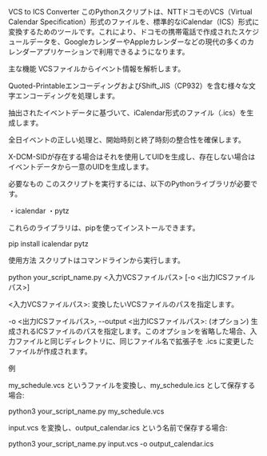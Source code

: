 VCS to ICS Converter
このPythonスクリプトは、NTTドコモのVCS（Virtual Calendar Specification）形式のファイルを、標準的なiCalendar（ICS）形式に変換するためのツールです。これにより、ドコモの携帯電話で作成されたスケジュールデータを、GoogleカレンダーやAppleカレンダーなどの現代の多くのカレンダーアプリケーションで利用できるようになります。

主な機能
VCSファイルからイベント情報を解析します。

Quoted-PrintableエンコーディングおよびShift_JIS（CP932）を含む様々な文字エンコーディングを処理します。

抽出されたイベントデータに基づいて、iCalendar形式のファイル（.ics）を生成します。

全日イベントの正しい処理と、開始時刻と終了時刻の整合性を確保します。

X-DCM-SIDが存在する場合はそれを使用してUIDを生成し、存在しない場合はイベントデータから一意のUIDを生成します。

必要なもの
このスクリプトを実行するには、以下のPythonライブラリが必要です。

・icalendar
・pytz

これらのライブラリは、pipを使ってインストールできます。

pip install icalendar pytz

使用方法
スクリプトはコマンドラインから実行します。

python your_script_name.py <入力VCSファイルパス> [-o <出力ICSファイルパス>]

<入力VCSファイルパス>: 変換したいVCSファイルのパスを指定します。

-o <出力ICSファイルパス>, --output <出力ICSファイルパス>: (オプション) 生成されるICSファイルのパスを指定します。このオプションを省略した場合、入力ファイルと同じディレクトリに、同じファイル名で拡張子を .ics に変更したファイルが作成されます。

例

my_schedule.vcs というファイルを変換し、my_schedule.ics として保存する場合:

python3 your_script_name.py my_schedule.vcs

input.vcs を変換し、output_calendar.ics という名前で保存する場合:

python3 your_script_name.py input.vcs -o output_calendar.ics
